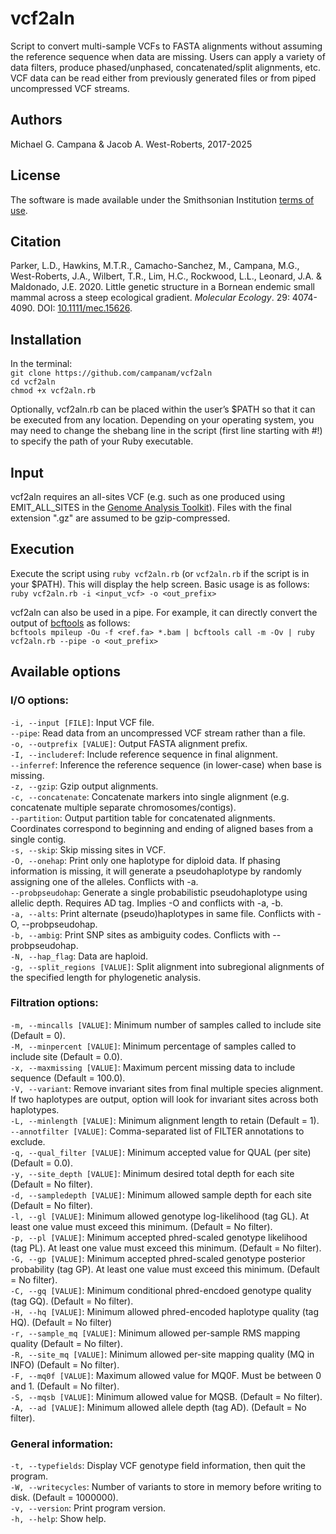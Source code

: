 # vcf2aln
Script to convert multi-sample VCFs to FASTA alignments without assuming the reference sequence when data are missing. Users can apply a variety of data filters, produce phased/unphased, concatenated/split alignments, etc. VCF data can be read either from previously generated files or from piped uncompressed VCF streams.    

## Authors
Michael G. Campana & Jacob A. West-Roberts, 2017-2025  

## License  
The software is made available under the Smithsonian Institution [terms of use](https://www.si.edu/termsofuse).  

## Citation  
Parker, L.D., Hawkins, M.T.R., Camacho-Sanchez, M., Campana, M.G., West-Roberts, J.A., Wilbert, T.R., Lim, H.C., Rockwood, L.L., Leonard, J.A. & Maldonado, J.E. 2020. Little genetic structure in a Bornean endemic small mammal across a steep ecological gradient. *Molecular Ecology*. 29: 4074-4090. DOI: [10.1111/mec.15626](https://onlinelibrary.wiley.com/doi/10.1111/mec.15626).  

## Installation  
In the terminal:  
`git clone https://github.com/campanam/vcf2aln`  
`cd vcf2aln`  
`chmod +x vcf2aln.rb`  

Optionally, vcf2aln.rb can be placed within the user’s $PATH so that it can be executed from any location. Depending on your operating system, you may need to change the shebang line in the script (first line starting with #!) to specify the path of your Ruby executable.  

## Input  
vcf2aln requires an all-sites VCF (e.g. such as one produced using EMIT_ALL_SITES in the [Genome Analysis Toolkit](https://software.broadinstitute.org/gatk/)). Files with the final extension ".gz" are assumed to be gzip-compressed.  

## Execution
Execute the script using `ruby vcf2aln.rb` (or `vcf2aln.rb` if the script is in your $PATH). This will display the help screen. Basic usage is as follows:  
`ruby vcf2aln.rb -i <input_vcf> -o <out_prefix>` 

vcf2aln can also be used in a pipe. For example, it can directly convert the output of [bcftools](https://samtools.github.io/bcftools/bcftools.html) as follows:  
`bcftools mpileup -Ou -f <ref.fa> *.bam | bcftools call -m -Ov | ruby vcf2aln.rb --pipe -o <out_prefix>`  

## Available options  
### I/O options:  
`-i, --input [FILE]`: Input VCF file.  
`--pipe`: Read data from an uncompressed VCF stream rather than a file.  
`-o, --outprefix [VALUE]`: Output FASTA alignment prefix.  
`-I, --includeref`: Include reference sequence in final alignment.  
`--inferref`: Inference the reference sequence (in lower-case) when base is missing.  
`-z, --gzip`: Gzip output alignments.  
`-c, --concatenate`: Concatenate markers into single alignment (e.g. concatenate multiple separate chromosomes/contigs).  
`--partition`: Output partition table for concatenated alignments. Coordinates correspond to beginning and ending of aligned bases from a single contig.  
`-s, --skip`: Skip missing sites in VCF.  
`-O, --onehap`: Print only one haplotype for diploid data. If phasing information is missing, it will generate a pseudohaplotype by randomly assigning one of the alleles. Conflicts with -a.  
`--probpseudohap`: Generate a single probabilistic pseudohaplotype using allelic depth. Requires AD tag. Implies -O and conflicts with -a, -b.  
`-a, --alts`: Print alternate (pseudo)haplotypes in same file. Conflicts with -O, --probpseudohap.  
`-b, --ambig`: Print SNP sites as ambiguity codes. Conflicts with --probpseudohap.  
`-N, --hap_flag`: Data are haploid.  
`-g, --split_regions [VALUE]`: Split alignment into subregional alignments of the specified length for phylogenetic analysis.  

### Filtration options:  
`-m, --mincalls [VALUE]`: Minimum number of samples called to include site (Default = 0).  
`-M, --minpercent [VALUE]`: Minimum percentage of samples called to include site (Default = 0.0).  
`-x, --maxmissing [VALUE]`: Maximum percent missing data to include sequence (Default = 100.0).  
`-V, --variant`: Remove invariant sites from final multiple species alignment. If two haplotypes are output, option will look for invariant sites across both haplotypes.  
`-L, --minlength [VALUE]`: Minimum alignment length to retain (Default = 1).  
`--annotfilter [VALUE]`: Comma-separated list of FILTER annotations to exclude.  
`-q, --qual_filter [VALUE]`: Minimum accepted value for QUAL (per site) (Default = 0.0).  
`-y, --site_depth [VALUE]`: Minimum desired total depth for each site (Default = No filter).  
`-d, --sampledepth [VALUE]`: Minimum allowed sample depth for each site (Default = No filter).  
`-l, --gl [VALUE]`: Minimum allowed genotype log-likelihood (tag GL). At least one value must exceed this minimum. (Default = No filter).  
`-p, --pl [VALUE]`: Minimum accepted phred-scaled genotype likelihood (tag PL). At least one value must exceed this minimum. (Default = No filter).  
`-G, --gp [VALUE]`: Minimum accepted phred-scaled genotype posterior probability (tag GP). At least one value must exceed this minimum. (Default = No filter).  
`-C, --gq [VALUE]`: Minimum conditional phred-encdoed genotype quality (tag GQ). (Default = No filter).  
`-H, --hq [VALUE]`: Minimum allowed phred-encoded haplotype quality (tag HQ). (Default = No filter)  
`-r, --sample_mq [VALUE]`: Minimum allowed per-sample RMS mapping quality (Default = No filter).  
`-R, --site_mq [VALUE]`: Minimum allowed per-site mapping quality (MQ in INFO) (Default = No filter).  
`-F, --mq0f [VALUE]`: Maximum allowed value for MQ0F. Must be between 0 and 1. (Default = No filter).  
`-S, --mqsb [VALUE]`: Minimum allowed value for MQSB. (Default = No filter).  
`-A, --ad [VALUE]`: Minimum allowed allele depth (tag AD). (Default = No filter).  

### General information:
`-t, --typefields`: Display VCF genotype field information, then quit the program.  
`-W, --writecycles`: Number of variants to store in memory before writing to disk. (Default = 1000000).  
`-v, --version`: Print program version.  
`-h, --help`: Show help.  
